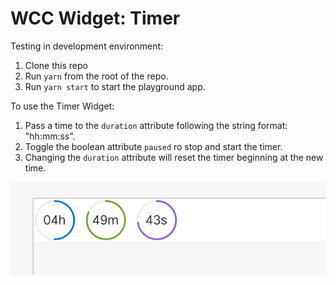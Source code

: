 # WCC Widget: Timer

Testing in development environment:

1. Clone this repo
2. Run `yarn` from the root of the repo.
3. Run `yarn start` to start the playground app.

To use the Timer Widget:

1. Pass a time to the `duration` attribute following the string format: "hh:mm:ss".
2. Toggle the boolean attribute `paused` ro stop and start the timer.
3. Changing the `duration` attribute will reset the timer beginning at the new time.

![Widget Example Screenshot](./static/timer_screenshot.png)